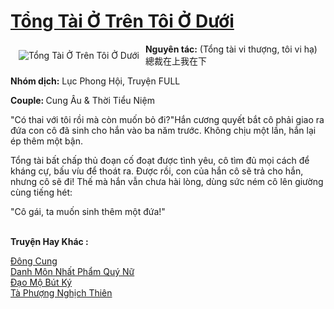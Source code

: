 <a href="https://utruyen.com/tong-tai-o-tren-toi-o-duoi/12472/" title="Tổng Tài Ở Trên Tôi Ở Dưới"><h1>Tổng Tài Ở Trên Tôi Ở Dưới</h1></a><div style="display:table"><img align="right" style="float: left; padding: 10px;" src="https://utruyen.com/images/story/200x260/tong-tai-o-tren-toi-o-duoi.jpg" alt="Tổng Tài Ở Trên Tôi Ở Dưới"><b>Nguyên tác:</b> (Tổng tài vi thượng, tôi vi hạ) 總裁在上我在下<p></p><b>Nhóm dịch:</b> Lục Phong Hội, Truyện FULL<p></p><b>Couple: </b>Cung Âu & Thời Tiểu Niệm<p></p>"Có thai với tôi rồi mà còn muốn bỏ đi?"Hắn cương quyết bắt cô phải giao ra đứa con cô đã sinh cho hắn vào ba năm trước. Không chịu một lần, hắn lại ép thêm một bận.<p></p>Tổng tài bất chấp thủ đoạn cố đoạt được tình yêu, cô tìm đủ mọi cách để kháng cự, bấu víu để thoát ra. Được rồi, con của hắn cô sẽ trả cho hắn, nhưng cô sẽ đi! Thế mà hắn vẫn chưa hài lòng, dùng sức ném cô lên giường cùng tiếng hét:<p></p>"Cô gái, ta muốn sinh thêm một đứa!"</div><p><br><b>Truyện Hay Khác :</b></p><a href="https://utruyen.com/dong-cung/4654/" alt="Đông Cung">Đông Cung</a><br/><a href="https://truyenngontinhay.wordpress.com/2019/10/03/danh-mon-nhat-pham-quy-nu/" alt="Danh Môn Nhất Phẩm Quý Nữ">Danh Môn Nhất Phẩm Quý Nữ</a><br/><a href="https://github.com/quanluxury/truyenhot/tree/master/truyenhay/9643/" alt="Đạo Mộ Bút Ký">Đạo Mộ Bút Ký</a><br/><a href="https://truyenngontinhay.wordpress.com/2019/10/03/ta-phuong-nghich-thien/" alt="Tà Phượng Nghịch Thiên">Tà Phượng Nghịch Thiên</a><br/>